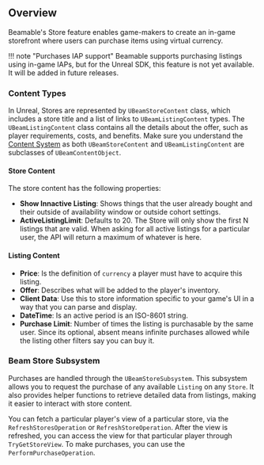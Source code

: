 <style>
img[src*='#center'] { 
    display: block;
    margin: auto;
}
</style>

## Overview
Beamable's Store feature enables game-makers to create an in-game storefront where users can purchase items using virtual currency.

!!! note "Purchases IAP support"
    Beamable supports purchasing listings using in-game IAPs, but for the Unreal SDK, this feature is not yet available. It will be added in future releases.

### Content Types
In Unreal, Stores are represented by `UBeamStoreContent` class, which includes a store title and a list of links to `UBeamListingContent` types. The `UBeamListingContent` class contains all the details about the offer, such as player requirements, costs, and benefits. Make sure you understand the [Content System](../features/content.md) as both `UBeamStoreContent` and `UBeamListingContent` are subclasses of `UBeamContentObject`.

#### Store Content
The store content has the following properties:
- **Show Innactive Listing**: Shows things that the user already bought and their outside of availability window or outside cohort settings.
- **ActiveListingLimit**: Defaults to 20. The Store will only show the first N listings that are valid. When asking for all active listings for a particular user, the API will return a maximum of whatever is here.
#### Listing Content
- **Price**: Is the definition of `currency` a player must have to acquire this listing.
- **Offer**: Describes what will be added to the player's inventory.
- **Client Data**: Use this to store information specific to your game's UI in a way that you can parse and display.
- **DateTime**: Is an active period is an ISO-8601 string.
- **Purchase Limit**: Number of times the listing is purchasable by the same user. Since its optional, absent means infinite purchases allowed while the listing other filters say you can buy it.
### Beam Store Subsystem
Purchases are handled through the `UBeamStoreSubsystem`. This subsystem allows you to request the purchase of any available `Listing` on any `Store`. It also provides helper functions to retrieve detailed data from listings, making it easier to interact with store content.

You can fetch a particular player's view of a particular store, via the `RefreshStoresOperation` or `RefreshStoreOperation`. After the view is refreshed, you can access the view for that particular player through `TryGetStoreView`. To make purchases, you can use the `PerformPurchaseOperation`.